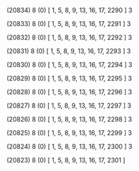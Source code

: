 (20834) 8 (0) [ 1, 5, 8, 9, 13, 16, 17, 2290 ] 3 


(20833) 8 (0) [ 1, 5, 8, 9, 13, 16, 17, 2291 ] 3 


(20832) 8 (0) [ 1, 5, 8, 9, 13, 16, 17, 2292 ] 3 


(20831) 8 (0) [ 1, 5, 8, 9, 13, 16, 17, 2293 ] 3 


(20830) 8 (0) [ 1, 5, 8, 9, 13, 16, 17, 2294 ] 3 


(20829) 8 (0) [ 1, 5, 8, 9, 13, 16, 17, 2295 ] 3 


(20828) 8 (0) [ 1, 5, 8, 9, 13, 16, 17, 2296 ] 3 


(20827) 8 (0) [ 1, 5, 8, 9, 13, 16, 17, 2297 ] 3 


(20826) 8 (0) [ 1, 5, 8, 9, 13, 16, 17, 2298 ] 3 


(20825) 8 (0) [ 1, 5, 8, 9, 13, 16, 17, 2299 ] 3 


(20824) 8 (0) [ 1, 5, 8, 9, 13, 16, 17, 2300 ] 3 


(20823) 8 (0) [ 1, 5, 8, 9, 13, 16, 17, 2301 ]  

